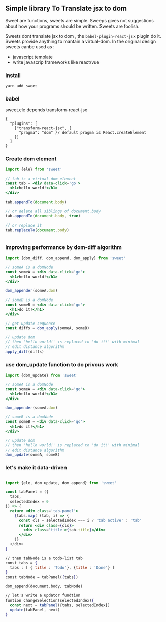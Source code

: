 ## Simple library To Translate jsx to dom

Sweet are functions, sweets are simple. Sweeps gives not suggestions about how your programs should be written. Sweets are foolish. 

Sweets dont translate jsx to dom , the `babel-plugin-react-jsx` plugin do it. Sweets provide anything to mantain a virtual-dom. In the original design sweets canbe used as :

- javascript template 
- write javascrip frameworks like react/vue



### install

```
yarn add sweet
```

### babel
sweet.ele depends transform-react-jsx

```
{
  "plugins": [
    ["transform-react-jsx", {
      "pragma": "dom" // default pragma is React.createElement
    }]
  ]
}
```

### Create dom element

``` jsx
import {ele} from 'sweet'

// tab is a virtual-dom element 
const tab = <div data-click='go'>
  <h1>hello world!</h1>
</div>

tab.appendTo(document.body)

// or delete all siblings of document.body
tab.appendTo(document.body, true) 

// or replace it
tab.replaceTo(document.body)



```

### Improving performance by dom-diff algorithm 
``` jsx
import {dom_diff, dom_append, dom_apply} from 'sweet'

// someA is a domNode
const someA = <div data-click='go'>
  <h1>hello world!</h1>
</div>

dom_appender(someA.dom)

// someB is a domNode
const someB = <div data-click='go'>
  <h1>do it!</h1>
</div>

// get update sequence
const diffs = dom_apply(someA, someB)

// update dom
// then 'hello world!' is replaced to 'do it!' with minimal 
// edit distance algorithm
apply_diff(diffs)

```

### use dom_update function to do privous work
``` jsx
import {dom_update} from 'sweet'

// someA is a domNode
const someA = <div data-click='go'>
  <h1>hello world!</h1>
</div>

dom_appender(someA.dom)

// someB is a domNode
const someB = <div data-click='go'>
  <h1>do it!</h1>
</div>

// update dom
// then 'hello world!' is replaced to 'do it!' with minimal 
// edit distance algorithm
dom_update(someA, someB)

```

### let's make it data-driven
``` jsx

import {ele, dom_update, dom_append} from 'sweet'

const tabPanel = ({
  tabs,
  selectedIndex = 0
}) => {
  return <div class='tab-panel'>
    {tabs.map( (tab, i) => {
      const cls = selectedIndex === i ? 'tab active' : 'tab'
      return <div class={cls}>
        <div class='title'>{tab.title}</div>
      </div>
    )}
  </div>
}

// then tabNode is a todo-list tab
const tabs = {
  tabs : [ { title : 'Todo'}, {title : 'Done'} ]
}
const tabNode = tabPanel({tabs})

dom_append(document.body, tabNode)

// let's write a updator fundtion
funtion changeSelection(selectedIndex){
  const next = tabPanel({tabs, selectedIndex})
  update(tabPanel, next)
}

```
